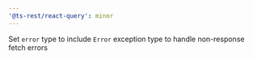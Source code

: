 ```yaml
---
'@ts-rest/react-query': minor
---
```


Set `error` type to include `Error` exception type to handle non-response fetch errors
